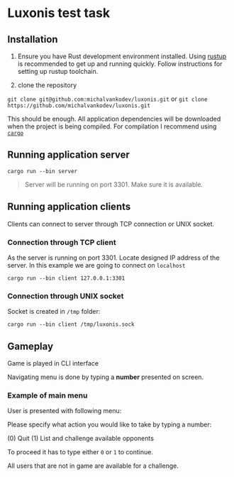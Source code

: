 # Luxonis test task

## Installation

1. Ensure you have Rust development environment installed. Using [rustup](https://rustup.rs/) is recommended to get up and running quickly.
   Follow instructions for setting up rustup toolchain.

2. clone the repository 

`git clone git@github.com:michalvankodev/luxonis.git` or `git clone https://github.com/michalvankodev/luxonis.git`

This should be enough. All application dependencies will be downloaded when the project is being compiled.
For compilation I recommend using [`cargo`](https://doc.rust-lang.org/cargo/)

## Running application server

`cargo run --bin server`

> Server will be running on port 3301. Make sure it is available.

## Running application clients

Clients can connect to server through TCP connection or UNIX socket.

### Connection through TCP client

As the server is running on port 3301. Locate designed IP address of the server.
In this example we are going to connect on `localhost`

`cargo run --bin client 127.0.0.1:3301`

### Connection through UNIX socket

Socket is created in `/tmp` folder: 

`cargo run --bin client /tmp/luxonis.sock`


## Gameplay

Game is played in CLI interface

Navigating menu is done by typing a **number** presented on screen.

### Example of main menu

User is presented with following menu:

   Please specify what action you would like to take by typing a number:

   (0) Quit
   (1) List and challenge available opponents

To proceed it has to type either `0` or `1` to continue.

All users that are not in game are available for a challenge.
